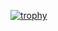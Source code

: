 [![trophy](https://github-profile-trophy.vercel.app/?username=ziangzhou-duke)](https://github.com/ryo-ma/github-profile-trophy)

